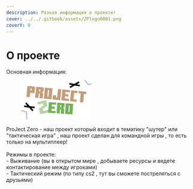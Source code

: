 ```yaml
---
description: Разная информация о проекте!
cover: ../../.gitbook/assets/ZPlogo0001.png
coverY: 0
---
```


# О проекте

Основная информация:

<figure><img src="../../.gitbook/assets/ZPlogo0001.png" alt="" width="188"><figcaption></figcaption></figure>

ProJect Zero - наш проект который входит в тематику "шутер" или "тактическая игра" , наш проект сделан для командной игры , то есть только на мультиплеер!\
\
Режимы в проекте:\
\- Выживание (вы в открытом мире , добываете ресурсы и ведете контактирование между игроками)\
\- Тактический режим (по типу cs2 , тут вы сможете постреляться с друзьями)

